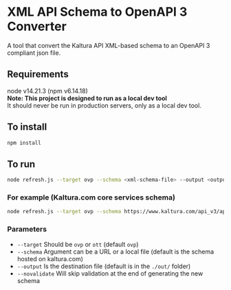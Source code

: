 # XML API Schema to OpenAPI 3 Converter

 A tool that convert the Kaltura API XML-based schema to an OpenAPI 3 compliant json file.

## Requirements

node v14.21.3 (npm v6.14.18)  
**Note: This project is designed to run as a local dev tool**  
It should never be run in production servers, only as a local dev tool.

## To install

```bash
npm install
```

## To run

```bash
node refresh.js --target ovp --schema <xml-schema-file> --output <output-file>
```

### For example (Kaltura.com core services schema)

```bash
node refresh.js --target ovp --schema https://www.kaltura.com/api_v3/api_schema.php --output ./openapi.json
```

### Parameters

* `--target` Should be `ovp` or `ott` (default `ovp`)
* `--schema` Argument can be a URL or a local file (default is the schema hosted on kaltura.com)
* `--output` Is the destination file (default is in the `./out/` folder)
* `--novalidate` Will skip validation at the end of generating the new schema

